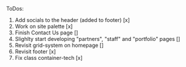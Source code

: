 ToDos:

1. Add socials to the header (added to footer) [x]
2. Work on site palette [x]
3. Finish Contact Us page []
4. Slighlty start developing "partners", "staff" and "portfolio" pages []
5. Revisit grid-system on homepage []
6. Revisit footer [x]
7. Fix class container-tech [x]
<!-- RELEASE OF SECOND HOMEWORK -->